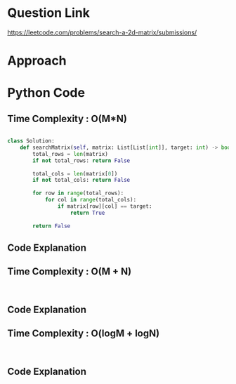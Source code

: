 # Question Link
https://leetcode.com/problems/search-a-2d-matrix/submissions/

# Approach

# Python Code

## Time Complexity : O(M*N)

```Python

class Solution:
    def searchMatrix(self, matrix: List[List[int]], target: int) -> bool:
        total_rows = len(matrix)
        if not total_rows: return False
        
        total_cols = len(matrix[0])
        if not total_cols: return False
        
        for row in range(total_rows):
            for col in range(total_cols):
                if matrix[row][col] == target:
                    return True
        
        return False
 ```

## Code Explanation

## Time Complexity : O(M + N)

```Python
            
 ```

## Code Explanation

## Time Complexity : O(logM + logN)

```Python
            
 ```

## Code Explanation
